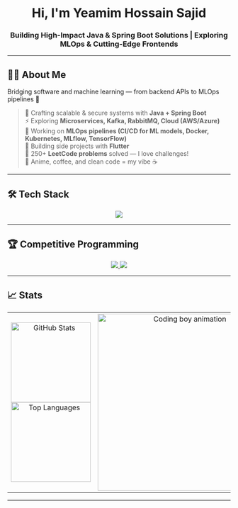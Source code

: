 
<h1 align="center">Hi, I'm <b>Yeamim Hossain Sajid</b> </h1>

<h3 align="center">
  Building High-Impact Java & Spring Boot Solutions | Exploring MLOps & Cutting-Edge Frontends
</h3>

---


## 👨‍💻 About Me
Bridging software and machine learning — from backend APIs to MLOps pipelines 🌉
> 🌱 Crafting scalable & secure systems with **Java + Spring Boot**  
> ⚡ Exploring **Microservices, Kafka, RabbitMQ, Cloud (AWS/Azure)**  
> 🤖 Working on **MLOps pipelines (CI/CD for ML models, Docker, Kubernetes, MLflow, TensorFlow)**  
> 📱 Building side projects with **Flutter**  
> 🧠 250+ **LeetCode problems** solved — I love challenges!  
> 💖 Anime, coffee, and clean code = my vibe ☕️

---

## 🛠 Tech Stack
<p align="center">
<img src="https://skillicons.dev/icons?i=java,spring,flutter,dart,docker,kubernetes,aws,azure,react,html,css,js,postgres,mysql,mongodb,redis,git,githubactions,jenkins,linux,python,tensorflow,pytorch,numpy,pandas&theme=light" />

</p>




---

## 🏆 Competitive Programming
<p align="center">
  <a href="https://leetcode.com/u/yeamim_hossain_sajid/">
    <img src="https://img.shields.io/badge/LeetCode-%23FFA116?style=for-the-badge&logo=leetcode&logoColor=black" />
  </a>
  <a href="https://codeforces.com/profile/paradox_71">
    <img src="https://img.shields.io/badge/Codeforces-%231F8ACB?style=for-the-badge&logo=codeforces&logoColor=white" />
  </a>
</p>

---

## 📈 Stats

<table>
  <tr>
    <td width="50%" align="center" valign="middle" style="vertical-align: middle; text-align: center;">
      <img src="https://github-readme-stats.vercel.app/api?username=YeamimHossainSajid&show_icons=true&locale=en&theme=react" alt="GitHub Stats" height="180" />
      <br/>
      <img src="https://github-readme-stats.vercel.app/api/top-langs?username=YeamimHossainSajid&show_icons=true&locale=en&layout=compact&theme=react" alt="Top Languages" height="180" />
    </td>
    <td width="50%" align="center" valign="middle" style="vertical-align: middle; text-align: center;">
      <img src="https://i.pinimg.com/originals/df/d4/57/dfd457dedf4952edb906f4cd4d8f3098.gif" width="400" alt="Coding boy animation" />
    </td>
  </tr>
</table>



---



